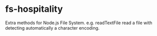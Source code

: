 # fs-hospitality
Extra methods for Node.js File System. e.g. readTextFile read a file with detecting automatically a character encoding.

